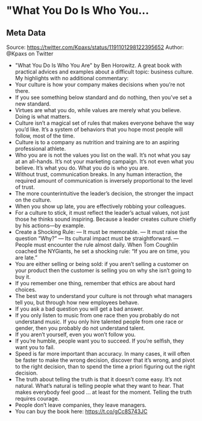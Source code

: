 # "What You Do Is Who You...

## Meta Data

Source:  https://twitter.com/Kpaxs/status/1191101298122395652 
Author: @Kpaxs on Twitter

- "What You Do Is Who You Are" by Ben Horowitz.
  A great book with practical advices and examples about a difficult topic: business culture.
  My highlights with no additional commentary:
- Your culture is how your company makes decisions when you’re not there.
- If you see something below standard and do nothing, then you’ve set a new standard.
- Virtues are what you do, while values are merely what you believe.
  Doing is what matters.
- Culture isn’t a magical set of rules that makes everyone behave the way you’d like.
  It’s a system of behaviors that you hope most people will follow, most of the time.
- Culture is to a company as nutrition and training are to an aspiring professional athlete.
- Who you are is not the values you list on the wall.
  It’s not what you say at an all-hands. 
  It’s not your marketing campaign.
  It’s not even what you believe.
  It’s what you do.
  What you do is who you are.
- Without trust, communication breaks.
  In any human interaction, the required amount of communication is inversely proportional to the level of trust.
- The more counterintuitive the leader’s decision, the stronger the impact on the culture.
- When you show up late, you are effectively robbing your colleagues.
- For a culture to stick, it must reflect the leader’s actual values, not just those he thinks sound inspiring.
  Because a leader creates culture chiefly by his actions—by example.
- Create a Shocking Rule:
  — It must be memorable.
  — It must raise the question “Why?”
  — Its cultural impact must be straightforward.
  — People must encounter the rule almost daily.
  When Tom Coughlin coached the NYGiants, he set a shocking rule:
  “If you are on time, you are late.”
- You are either selling or being sold: if you aren’t selling a customer on your product then the customer is selling you on why she isn’t going to buy it.
- If you remember one thing, remember that ethics are about hard choices.
- The best way to understand your culture is not through what managers tell you, but through how new employees behave.
- If you ask a bad question you will get a bad answer.
- If you only listen to music from one race then you probably do not understand music.
  If you only hire talented people from one race or gender, then you probably do not understand talent.
- If you aren’t yourself, even you won’t follow you.
- If you’re humble, people want you to succeed. If you’re selfish, they want you to fail.
- Speed is far more important than accuracy.
  In many cases, it will often be faster to make the wrong decision, discover that it’s wrong, and pivot to the right decision, than to spend the time a priori figuring out the right decision.
- The truth about telling the truth is that it doesn’t come easy. It’s not natural.
  What’s natural is telling people what they want to hear.
  That makes everybody feel good ... at least for the moment.
  Telling the truth requires courage.
- People don’t leave companies, they leave managers.
- You can buy the book here:
  https://t.co/gCc8S743JC
